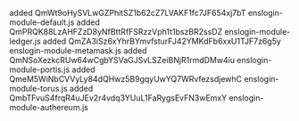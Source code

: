 added QmWt9oHySVLwGZPhitSZ1b62cZ7LVAKF1fc7JF654xj7bT enslogin-module-default.js
added QmPRQK88LzAHFZzD8yNfBttRfFSRzzVph1t1bszBR2ssDZ enslogin-module-ledger.js
added QmZA3iSz6xYhrBYmvfsturFJ42YMKdFb6xxU1TJF7z6g5y enslogin-module-metamask.js
added QmNSoXezkcRUw64wCgbYSVaGJSvLSZeiBNjR1rmdDMw4iu enslogin-module-portis.js
added QmeM5WiNbCVVyLy84dQHwz5B9gqyUwYQ7WRvfezsdjewhC enslogin-module-torus.js
added QmbTFvuS4frqR4uJEv2r4vdq3YUuL1FaRygsEvFN3wEmxY enslogin-module-authereum.js


